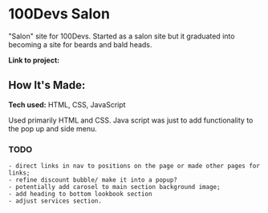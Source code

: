 # 100Devs Salon
"Salon" site for 100Devs. Started as a salon site but it graduated into becoming a site for beards and bald heads.

**Link to project:** 


## How It's Made:

**Tech used:** HTML, CSS, JavaScript

Used primarily HTML and CSS. Java script was just to add functionality to the pop up and side menu.


### TODO
    - direct links in nav to positions on the page or made other pages for links;
    - refine discount bubble/ make it into a popup?
    - potentially add carosel to main section background image;
    - add heading to bottom lookbook section
    - adjust services section.
